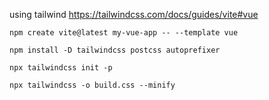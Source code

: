 using tailwind https://tailwindcss.com/docs/guides/vite#vue

```
npm create vite@latest my-vue-app -- --template vue

npm install -D tailwindcss postcss autoprefixer

npx tailwindcss init -p
```

```
npx tailwindcss -o build.css --minify
```